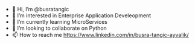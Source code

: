 - 👋 Hi, I’m @busratangic
- 👀 I’m interested in Enterprise Application Develeopment
- 🌱 I’m currently learning MicroServices
- 💞️ I’m looking to collaborate on Python
- 📫 How to reach me https://www.linkedin.com/in/busra-tangic-ayvalik/

<!---
busratangic/busratangic is a ✨ special ✨ repository because its `README.md` (this file) appears on your GitHub profile.
You can click the Preview link to take a look at your changes.
--->
